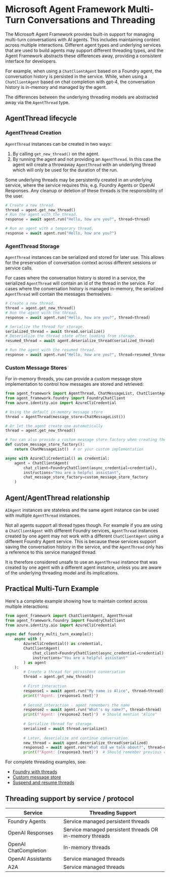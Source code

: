 # Microsoft Agent Framework Multi-Turn Conversations and Threading

The Microsoft Agent Framework provides built-in support for managing multi-turn conversations with AI agents. This includes maintaining context across multiple interactions. Different agent types and underlying services that are used to build agents may support different threading types, and the Agent Framework abstracts these differences away, providing a consistent interface for developers.

For example, when using a `ChatClientAgent` based on a Foundry agent, the conversation history is persisted in the service. While, when using a `ChatClientAgent` based on chat completion with gpt-4, the conversation history is in-memory and managed by the agent.

The differences between the underlying threading models are abstracted away via the `AgentThread` type.

## AgentThread lifecycle

### AgentThread Creation

`AgentThread` instances can be created in two ways:

1. By calling `get_new_thread()` on the agent.
1. By running the agent and not providing an `AgentThread`. In this case the agent will create a throwaway `AgentThread` with an underlying thread which will only be used for the duration of the run.

Some underlying threads may be persistently created in an underlying service, where the service requires this, e.g. Foundry Agents or OpenAI Responses. Any cleanup or deletion of these threads is the responsibility of the user.

```python
# Create a new thread.
thread = agent.get_new_thread()
# Run the agent with the thread.
response = await agent.run("Hello, how are you?", thread=thread)

# Run an agent with a temporary thread.
response = await agent.run("Hello, how are you?")
```

### AgentThread Storage

`AgentThread` instances can be serialized and stored for later use. This allows for the preservation of conversation context across different sessions or service calls.

For cases where the conversation history is stored in a service, the serialized `AgentThread` will contain an
id of the thread in the service.
For cases where the conversation history is managed in-memory, the serialized `AgentThread` will contain the messages
themselves.

```python
# Create a new thread.
thread = agent.get_new_thread()
# Run the agent with the thread.
response = await agent.run("Hello, how are you?", thread=thread)

# Serialize the thread for storage.
serialized_thread = await thread.serialize()
# Deserialize the thread state after loading from storage.
resumed_thread = await agent.deserialize_thread(serialized_thread)

# Run the agent with the resumed thread.
response = await agent.run("Hello, how are you?", thread=resumed_thread)
```

### Custom Message Stores

For in-memory threads, you can provide a custom message store implementation to control how messages are stored and retrieved:

```python
from agent_framework import AgentThread, ChatMessageList, ChatClientAgent
from agent_framework.foundry import FoundryChatClient
from azure.identity.aio import AzureCliCredential

# Using the default in-memory message store
thread = AgentThread(message_store=ChatMessageList())

# Or let the agent create one automatically
thread = agent.get_new_thread()

# You can also provide a custom message store factory when creating the agent
def custom_message_store_factory():
    return ChatMessageList()  # or your custom implementation

async with AzureCliCredential() as credential:
    agent = ChatClientAgent(
        chat_client=FoundryChatClient(async_credential=credential),
        instructions="You are a helpful assistant",
        chat_message_store_factory=custom_message_store_factory
    )
```

## Agent/AgentThread relationship

`AIAgent` instances are stateless and the same agent instance can be used with multiple `AgentThread` instances.

Not all agents support all thread types though. For example if you are using a `ChatClientAgent` with different Foundry services, `AgentThread` instances created by one agent may not work with a different `ChatClientAgent` using a different Foundry Agent service.
This is because these services support saving the conversation history in the service, and the `AgentThread`
only has a reference to this service managed thread.

It is therefore considered unsafe to use an `AgentThread` instance that was created by one agent with a different agent instance, unless you are aware of the underlying threading model and its implications.

## Practical Multi-Turn Example

Here's a complete example showing how to maintain context across multiple interactions:

```python
from agent_framework import ChatClientAgent, AgentThread
from agent_framework.foundry import FoundryChatClient
from azure.identity.aio import AzureCliCredential

async def foundry_multi_turn_example():
    async with (
        AzureCliCredential() as credential,
        ChatClientAgent(
            chat_client=FoundryChatClient(async_credential=credential),
            instructions="You are a helpful assistant"
        ) as agent
    ):
        # Create a thread for persistent conversation
        thread = agent.get_new_thread()
        
        # First interaction
        response1 = await agent.run("My name is Alice", thread=thread)
        print(f"Agent: {response1.text}")
        
        # Second interaction - agent remembers the name
        response2 = await agent.run("What's my name?", thread=thread)
        print(f"Agent: {response2.text}")  # Should mention "Alice"
        
        # Serialize thread for storage
        serialized = await thread.serialize()
        
        # Later, deserialize and continue conversation
        new_thread = await agent.deserialize_thread(serialized)
        response3 = await agent.run("What did we talk about?", thread=new_thread)
        print(f"Agent: {response3.text}")  # Should remember previous context
```

For complete threading examples, see:
- [Foundry with threads](../../../python/samples/getting_started/agents/foundry/foundry_with_thread.py)
- [Custom message store](../../../python/samples/getting_started/threads/custom_chat_message_store_thread.py)
- [Suspend and resume threads](../../../python/samples/getting_started/threads/suspend_resume_thread.py)

## Threading support by service / protocol

| Service | Threading Support |
|---------|--------------------|
| Foundry Agents | Service managed persistent threads |
| OpenAI Responses | Service managed persistent threads OR in-memory threads |
| OpenAI ChatCompletion | In-memory threads |
| OpenAI Assistants | Service managed threads |
| A2A | Service managed threads |
